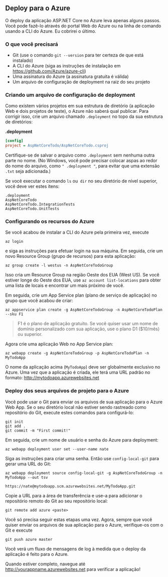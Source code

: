 ## Deploy para o Azure

O deploy da aplicação ASP.NET Core no Azure leva apenas alguns passos. Você pode fazê-lo através do portal Web do Azure ou na linha de comando usando a CLI do Azure. Eu cobrirei o último.

### O que você precisará

* Git (use o comando `git --version` para ter certeza de que está instalado)
* A CLI do Azure (siga as instruções de instalação em https://github.com/Azure/azure-cli)
* Uma assinatura do Azure (a assinatura gratuita é válida)
* Um arquivo de configuração de deployment na raiz do seu projeto

### Criando um arquivo de configuração de deployment

Como existem vários projetos em sua estrutura de diretório (a aplicação Web e dois projetos de teste), o Azure não saberá qual publicar. Para corrigir isso, crie um arquivo chamado `.deployment` no topo da sua estrutura de diretórios:

**.deployment**

```ini
[config]
project = AspNetCoreTodo/AspNetCoreTodo.csproj
```

Certifique-se de salvar o arquivo como `.deployment` sem nenhuma outra parte no nome. (No Windows, você pode precisar colocar aspas ao redor do nome do arquivo, como `" .deployment "`, para evitar que uma extensão `.txt` seja adicionada.)

Se você executar o comando `ls` ou` dir` no seu diretório de nível superior, você deve ver estes itens:

```
.deployment
AspNetCoreTodo
AspNetCoreTodo.IntegrationTests
AspNetCoreTodo.UnitTests
```

### Configurando os recursos do Azure

Se você acabou de instalar a CLI do Azure pela primeira vez, execute

```
az login
```

e siga as instruções para efetuar login na sua máquina. Em seguida, crie um novo Resource Group (grupo de recursos) para esta aplicação:

```
az group create -l westus -n AspNetCoreTodoGroup
```

Isso cria um Resource Group na região Oeste dos EUA (West US). Se você estiver longe do Oeste dos EUA, use `az account list-locations` para obter uma lista de locais e encontrar um mais próximo de você.

Em seguida, crie um App Service plan (plano de serviço de aplicação) no grupo que você acabou de criar:

```
az appservice plan create -g AspNetCoreTodoGroup -n AspNetCoreTodoPlan --sku F1
```

> F1 é o plano de aplicação gratuito. Se você quiser usar um nome de domínio personalizado com sua aplicação, use o plano D1 ($10/mês) ou superior.

Agora crie uma aplicação Web no App Service plan:

```
az webapp create -g AspNetCoreTodoGroup -p AspNetCoreTodoPlan -n MyTodoApp
```

O nome da aplicação acima (`MyTodoApp`) deve ser globalmente exclusivo no Azure. Uma vez que a aplicação é criada, ele terá uma URL padrão no formato: http://mytodoapp.azurewebsites.net

### Deploy dos seus arquivos de projeto para o Azure

Você pode usar o Git para enviar os arquivos de sua aplicação para o Azure Web App. Se o seu diretório local não estiver sendo rastreado como repositório do Git, execute estes comandos para configurá-lo:

```
git init
git add .
git commit -m "First commit!"
```

Em seguida, crie um nome de usuário e senha do Azure para deployment:

```
az webapp deployment user set --user-name nate
```

Siga as instruções para criar uma senha. Então use `config-local-git` para gerar uma URL do Git:

```
az webapp deployment source config-local-git -g AspNetCoreTodoGroup -n MyTodoApp --out tsv

https://nate@mytodoapp.scm.azurewebsites.net/MyTodoApp.git
```

Copie a URL para a área de transferência e use-a para adicionar o repositório remoto do Git ao seu repositório local:

```
git remote add azure <paste>
```

Você só precisa seguir estas etapas uma vez. Agora, sempre que você quiser enviar os arquivos de sua aplicação para o Azure, verifique-os com o Git e execute

```
git push azure master
```

Você verá um fluxo de mensagens de log à medida que o deploy da aplicação é feito para o Azure.

Quando estiver completo, navegue até http://yourappname.azurewebsites.net para verificar a aplicação!

